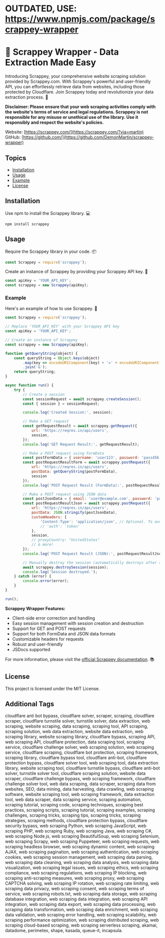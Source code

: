 # OUTDATED, USE: https://www.npmjs.com/package/scrappey-wrapper
# 🤖 Scrappey Wrapper - Data Extraction Made Easy

Introducing Scrappey, your comprehensive website scraping solution provided by Scrappey.com. With Scrappey's powerful and user-friendly API, you can effortlessly retrieve data from websites, including those protected by Cloudflare. Join Scrappey today and revolutionize your data extraction process. 🚀

**Disclaimer: Please ensure that your web scraping activities comply with the website's terms of service and legal regulations. Scrappey is not responsible for any misuse or unethical use of the library. Use it responsibly and respect the website's policies.**

Website: [https://scrappey.com/](https://scrappey.com/?via=martin)
GitHub: [https://github.com/](https://github.com/DemonMartin/scrappey-wrapper)

## Topics

- [Installation](#installation)
- [Usage](#usage)
- [Example](#example)
- [License](#license)

## Installation

Use npm to install the Scrappey library. 💻

```shell
npm install scrappey
```

## Usage

Require the Scrappey library in your code. 📦

```javascript
const Scrappey = require('scrappey');
```

Create an instance of Scrappey by providing your Scrappey API key. 🔑

```javascript
const apiKey = 'YOUR_API_KEY';
const scrappey = new Scrappey(apiKey);
```

### Example

Here's an example of how to use Scrappey. 🚀

```javascript
const Scrappey = require('scrappey');

// Replace 'YOUR_API_KEY' with your Scrappey API key
const apiKey = 'YOUR_API_KEY';

// Create an instance of Scrappey
const scrappey = new Scrappey(apiKey);

function getQueryString(object) {
    const queryString = Object.keys(object)
        .map(key => encodeURIComponent(key) + '=' + encodeURIComponent(object[key]))
        .join('&');
    return queryString;
}

async function run() {
    try {
        // Create a session
        const sessionRequest = await scrappey.createSession();
        const { session } = sessionRequest;

        console.log('Created Session:', session);

        // Make a GET request
        const getRequestResult = await scrappey.getRequest({
            url: 'https://reqres.in/api/users',
            session,
        });
        console.log('GET Request Result:', getRequestResult);

        // Make a POST request using FormData
        const postFormData = { username: 'user123', password: 'pass456' };
        const postRequestResultForm = await scrappey.postRequest({
            url: 'https://reqres.in/api/users',
            postData: getQueryString(postFormData),
            session
        });
        console.log('POST Request Result (FormData):', postRequestResultForm);

        // Make a POST request using JSON data
        const postJsonData = { email: 'user@example.com', password: 'pass123' };
        const postRequestResultJson = await scrappey.postRequest({
            url: 'https://reqres.in/api/users',
            postData: JSON.stringify(postJsonData),
            customHeaders: {
                'Content-Type': 'application/json', // Optional. To avoid issues please still add if you send JSON Data.
                // 'auth': 'token'
            },
            session,
            // proxyCountry: "UnitedStates"
            // & more!
        });
        console.log('POST Request Result (JSON):', postRequestResultJson);

        // Manually destroy the session (automatically destroys after 4 minutes)
        await scrappey.destroySession(session);
        console.log('Session destroyed.');
    } catch (error) {
        console.error(error);
    }
}

run();
```

**Scrappey Wrapper Features:**

- Client-side error correction and handling
- Easy session management with session creation and destruction
- Support for GET and POST requests
- Support for both FormData and JSON data formats
- Customizable headers for requests
- Robust and user-friendly
- JSDocs supported

For more information, please visit the [official Scrappey documentation](https://wiki.scrappey.com/getting-started). 📚

## License

This project is licensed under the MIT License.

## Additional Tags

cloudflare anti bot bypass, cloudflare solver, scraper, scraping, cloudflare scraper, cloudflare turnstile solver, turnstile solver, data extraction, web scraping, website scraping, data scraping, scraping tool, API scraping, scraping solution, web data extraction, website data extraction, web scraping library, website scraping library, cloudflare bypass, scraping API, web scraping API, cloudflare protection, data scraping tool, scraping service, cloudflare challenge solver, web scraping solution, web scraping service, cloudflare scraping, cloudflare bot protection, scraping framework, scraping library, cloudflare bypass tool, cloudflare anti-bot, cloudflare protection bypass, cloudflare solver tool, web scraping tool, data extraction library, website scraping tool, cloudflare turnstile bypass, cloudflare anti-bot solver, turnstile solver tool, cloudflare scraping solution, website data scraper, cloudflare challenge bypass, web scraping framework, cloudflare challenge solver tool, web data scraping, data scraper, scraping data from websites, SEO, data mining, data harvesting, data crawling, web scraping software, website scraping tool, web scraping framework, data extraction tool, web data scraper, data scraping service, scraping automation, scraping tutorial, scraping code, scraping techniques, scraping best practices, scraping scripts, scraping tutorial, scraping examples, scraping challenges, scraping tricks, scraping tips, scraping tricks, scraping strategies, scraping methods, cloudflare protection bypass, cloudflare security bypass, web scraping Python, web scraping JavaScript, web scraping PHP, web scraping Ruby, web scraping Java, web scraping C#, web scraping Node.js, web scraping BeautifulSoup, web scraping Selenium, web scraping Scrapy, web scraping Puppeteer, web scraping requests, web scraping headless browser, web scraping dynamic content, web scraping AJAX, web scraping pagination, web scraping authentication, web scraping cookies, web scraping session management, web scraping data parsing, web scraping data cleaning, web scraping data analysis, web scraping data visualization, web scraping legal issues, web scraping ethics, web scraping compliance, web scraping regulations, web scraping IP blocking, web scraping anti-scraping measures, web scraping proxy, web scraping CAPTCHA solving, web scraping IP rotation, web scraping rate limiting, web scraping data privacy, web scraping consent, web scraping terms of service, web scraping robots.txt, web scraping data storage, web scraping database integration, web scraping data integration, web scraping API integration, web scraping data export, web scraping data processing, web scraping data transformation, web scraping data enrichment, web scraping data validation, web scraping error handling, web scraping scalability, web scraping performance optimization, web scraping distributed scraping, web scraping cloud-based scraping, web scraping serverless scraping, akamai, datadome, perimetex, shape, kasada, queue-it, incapsula.

